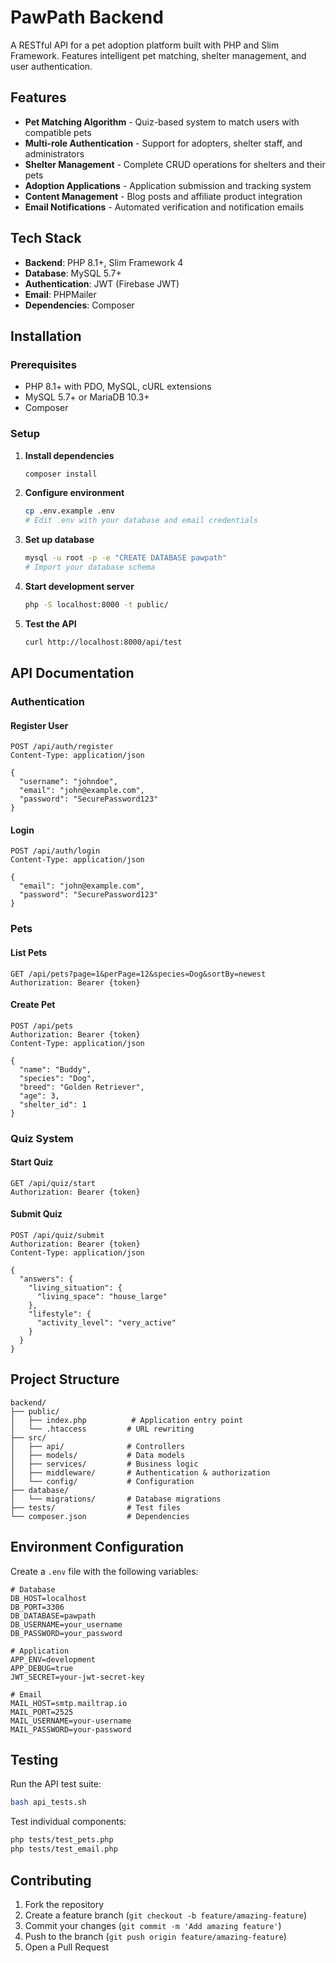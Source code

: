 # PawPath Backend

A RESTful API for a pet adoption platform built with PHP and Slim Framework. Features intelligent pet matching, shelter management, and user authentication.

## Features

- **Pet Matching Algorithm** - Quiz-based system to match users with compatible pets
- **Multi-role Authentication** - Support for adopters, shelter staff, and administrators
- **Shelter Management** - Complete CRUD operations for shelters and their pets
- **Adoption Applications** - Application submission and tracking system
- **Content Management** - Blog posts and affiliate product integration
- **Email Notifications** - Automated verification and notification emails

## Tech Stack

- **Backend**: PHP 8.1+, Slim Framework 4
- **Database**: MySQL 5.7+
- **Authentication**: JWT (Firebase JWT)
- **Email**: PHPMailer
- **Dependencies**: Composer

## Installation

### Prerequisites

- PHP 8.1+ with PDO, MySQL, cURL extensions
- MySQL 5.7+ or MariaDB 10.3+
- Composer

### Setup

1. **Install dependencies**
   ```bash
   composer install
   ```

2. **Configure environment**
   ```bash
   cp .env.example .env
   # Edit .env with your database and email credentials
   ```

3. **Set up database**
   ```bash
   mysql -u root -p -e "CREATE DATABASE pawpath"
   # Import your database schema
   ```

4. **Start development server**
   ```bash
   php -S localhost:8000 -t public/
   ```

5. **Test the API**
   ```bash
   curl http://localhost:8000/api/test
   ```

## API Documentation

### Authentication

#### Register User
```http
POST /api/auth/register
Content-Type: application/json

{
  "username": "johndoe",
  "email": "john@example.com",
  "password": "SecurePassword123"
}
```

#### Login
```http
POST /api/auth/login
Content-Type: application/json

{
  "email": "john@example.com",
  "password": "SecurePassword123"
}
```

### Pets

#### List Pets
```http
GET /api/pets?page=1&perPage=12&species=Dog&sortBy=newest
Authorization: Bearer {token}
```

#### Create Pet
```http
POST /api/pets
Authorization: Bearer {token}
Content-Type: application/json

{
  "name": "Buddy",
  "species": "Dog",
  "breed": "Golden Retriever",
  "age": 3,
  "shelter_id": 1
}
```

### Quiz System

#### Start Quiz
```http
GET /api/quiz/start
Authorization: Bearer {token}
```

#### Submit Quiz
```http
POST /api/quiz/submit
Authorization: Bearer {token}
Content-Type: application/json

{
  "answers": {
    "living_situation": {
      "living_space": "house_large"
    },
    "lifestyle": {
      "activity_level": "very_active"
    }
  }
}
```

## Project Structure

```
backend/
├── public/
│   ├── index.php          # Application entry point
│   └── .htaccess         # URL rewriting
├── src/
│   ├── api/              # Controllers
│   ├── models/           # Data models
│   ├── services/         # Business logic
│   ├── middleware/       # Authentication & authorization
│   └── config/           # Configuration
├── database/
│   └── migrations/       # Database migrations
├── tests/                # Test files
└── composer.json         # Dependencies
```

## Environment Configuration

Create a `.env` file with the following variables:

```env
# Database
DB_HOST=localhost
DB_PORT=3306
DB_DATABASE=pawpath
DB_USERNAME=your_username
DB_PASSWORD=your_password

# Application
APP_ENV=development
APP_DEBUG=true
JWT_SECRET=your-jwt-secret-key

# Email
MAIL_HOST=smtp.mailtrap.io
MAIL_PORT=2525
MAIL_USERNAME=your-username
MAIL_PASSWORD=your-password
```

## Testing

Run the API test suite:

```bash
bash api_tests.sh
```

Test individual components:

```bash
php tests/test_pets.php
php tests/test_email.php
```

## Contributing

1. Fork the repository
2. Create a feature branch (`git checkout -b feature/amazing-feature`)
3. Commit your changes (`git commit -m 'Add amazing feature'`)
4. Push to the branch (`git push origin feature/amazing-feature`)
5. Open a Pull Request
